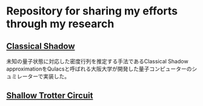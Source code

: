 # Repository for sharing my efforts through my research
## [Classical Shadow](/Classical%20Shadow)
未知の量子状態に対応した密度行列を推定する手法であるClassical Shadow approximationをQulacsと呼ばれる大阪大学が開発した量子コンピューターのシュミレーターで実装した。
## [Shallow Trotter Circuit](/Shallow%20Trotter%20Circuit)
